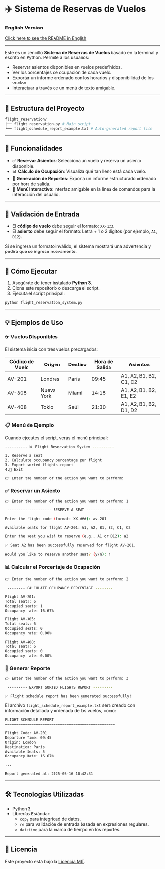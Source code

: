 # ✈️ Sistema de Reservas de Vuelos

### English Version
[Click here to see the README in English](https://github.com/Carturo8/Flight-Reservation-System/blob/main/README.md)

---

Este es un sencillo **Sistema de Reservas de Vuelos** basado en la terminal y escrito en Python. Permite a los usuarios:

- Reservar asientos disponibles en vuelos predefinidos.
- Ver los porcentajes de ocupación de cada vuelo.
- Exportar un informe ordenado con los horarios y disponibilidad de los vuelos.
- Interactuar a través de un menú de texto amigable.

---

## 📁 Estructura del Proyecto

```bash
flight_reservation/
├── flight_reservation.py # Main script
└── flight_schedule_report_example.txt # Auto-generated report file
```

---

## 🧰 Funcionalidades

- ✅ **Reservar Asientos**: Selecciona un vuelo y reserva un asiento disponible.
- 📊 **Cálculo de Ocupación**: Visualiza qué tan lleno está cada vuelo.
- 📝 **Generación de Reportes**: Exporta un informe estructurado ordenado por hora de salida.
- 💬 **Menú Interactivo**: Interfaz amigable en la línea de comandos para la interacción del usuario.

---

## 🧪 Validación de Entrada

- El **código de vuelo** debe seguir el formato: `XX-123`.
- El **asiento** debe seguir el formato: Letra + 1 o 2 dígitos (por ejemplo, `A1`, `D12`).

Si se ingresa un formato inválido, el sistema mostrará una advertencia y pedirá que se ingrese nuevamente.

---

## 🚀 Cómo Ejecutar

1. Asegúrate de tener instalado **Python 3**.  
2. Clona este repositorio o descarga el script.  
3. Ejecuta el script principal:

```bash
python flight_reservation_system.py
```

---

## 💡 Ejemplos de Uso

### ✈️ Vuelos Disponibles

El sistema inicia con tres vuelos precargados:

| Código de Vuelo | Origen   | Destino    | Hora de Salida | Asientos                   |
|-----------------|----------|------------|----------------|----------------------------|
| AV-201          | Londres  | París      | 09:45          | A1, A2, B1, B2, C1, C2     |
| AV-305          | Nueva York | Miami    | 14:15          | A1, A2, B1, B2, E1, E2     |
| AV-408          | Tokio    | Seúl       | 21:30          | A1, A2, B1, B2, D1, D2     |

### 📋 Menú de Ejemplo

Cuando ejecutes el script, verás el menú principal:

```bash
---------- 📊 Flight Reservation System ----------

1. Reserve a seat
2. Calculate occupancy percentage per flight
3. Export sorted flights report
4.🚪 Exit

👉 Enter the number of the action you want to perform:
```

### ✅ Reservar un Asiento

```bash
👉 Enter the number of the action you want to perform: 1

 -------------------- RESERVE A SEAT --------------------

Enter the flight code (format: XX-###): av-201

Available seats for flight AV-201: A1, A2, B1, B2, C1, C2

Enter the seat you wish to reserve (e.g., A1 or D12): a2

✅ Seat A2 has been successfully reserved for flight AV-201.

Would you like to reserve another seat? (y/n): n
```

### 📊 Calcular el Porcentaje de Ocupación

```bash
👉 Enter the number of the action you want to perform: 2

 -------- CALCULATE OCCUPANCY PERCENTAGE --------

Flight AV-201:
Total seats: 6 
Occupied seats: 1 
Occupancy rate: 16.67%

Flight AV-305:
Total seats: 6 
Occupied seats: 0 
Occupancy rate: 0.00%

Flight AV-408:
Total seats: 6 
Occupied seats: 0 
Occupancy rate: 0.00%
```

### 📝 Generar Reporte

```bash
👉 Enter the number of the action you want to perform: 3

 --------- EXPORT SORTED FLIGHTS REPORT ---------

✅ Flight schedule report has been generated successfully!
```

El archivo `flight_schedule_report_example.txt` será creado con información detallada y ordenada de los vuelos, como:

```bash
FLIGHT SCHEDULE REPORT
==================================================

Flight Code: AV-201
Departure Time: 09:45
Origin: London
Destination: Paris
Available Seats: 5
Occupancy Rate: 16.67%

...

Report generated at: 2025-05-16 10:42:31
```

---

## 🛠️ Tecnologías Utilizadas

- Python 3.
- Librerías Estándar:
  - `copy` para integridad de datos.
  - `re` para validación de entrada basada en expresiones regulares.
  - `datetime` para la marca de tiempo en los reportes.

---

## 📜 Licencia

Este proyecto está bajo la [Licencia MIT](https://github.com/Carturo8/Flight-Reservation-System/blob/main/LICENSE).
